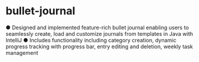 # bullet-journal
● Designed and implemented feature-rich bullet journal enabling users to seamlessly create, load and customize journals from templates in Java with IntelliJ ● Includes functionality including category creation, dynamic progress tracking with progress bar, entry editing    and deletion, weekly task management
